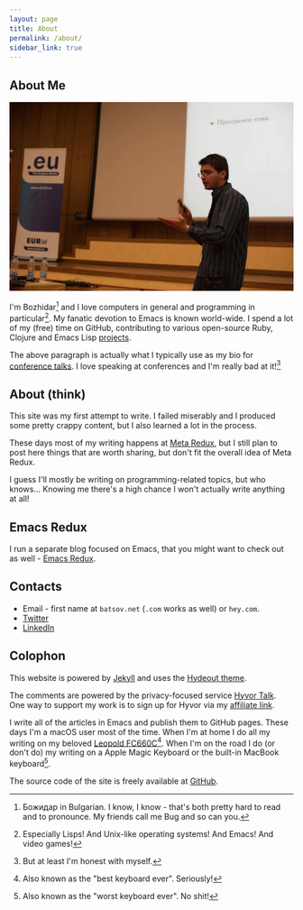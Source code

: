 ```yaml
---
layout: page
title: About
permalink: /about/
sidebar_link: true
---
```


## About Me

![Bozhidar](/assets/images/bozhidar.jpg)

I'm Bozhidar[^1] and I love computers in general and programming in
particular[^2]. My fanatic devotion to Emacs is known
world-wide. I spend a lot of my (free) time on GitHub, contributing
to various open-source Ruby, Clojure and Emacs Lisp [projects](/projects/).

The above paragraph is actually what I typically use as my bio for
[conference talks](/presentations/). I love speaking at conferences
and I'm really bad at it![^3]

## About (think)

This site was my first attempt to write. I failed miserably and I produced some pretty
crappy content, but I also learned a lot in the process.

These days most of my writing happens at [Meta Redux](https://metaredux.com), but
I still plan to post here things that are worth sharing, but don't fit the overall
idea of Meta Redux.

I guess I'll mostly be writing on programming-related topics, but who knows...
Knowing me there's a high chance I won't actually write anything at all!

## Emacs Redux

I run a separate blog focused on Emacs, that you might want to check
out as well - [Emacs Redux](http://emacsredux.com).

## Contacts

* Email - first name at `batsov.net` (`.com` works as well) or `hey.com`.
* [Twitter](https://twitter.com/bbatsov)
* [LinkedIn](https://www.linkedin.com/in/bbatsov/)

## Colophon

This website is powered by [Jekyll](https://jekyllrb.com/) and uses
the [Hydeout theme](https://github.com/fongandrew/hydeout).

The comments are powered by the privacy-focused service [Hyvor Talk](https://talk.hyvor.com).
One way to support my work is to sign up for Hyvor via my [affiliate link](https://talk.hyvor.com?aff=14023).

I write all of the articles in Emacs and publish them to GitHub
pages. These days I'm a macOS user most of the time.  When I'm at home
I do all my writing on my beloved [Leopold
FC660C](https://deskthority.net/wiki/Leopold_FC660C)[^4].  When I'm on
the road I do (or don't do) my writing on a Apple Magic Keyboard or
the built-in MacBook keyboard[^5].

The source code of the site is freely available at [GitHub](https://github.com/bbatsov/think.batsov.com).

[^1]: Божидар in Bulgarian. I know, I know - that's both pretty hard to read and to pronounce. My friends call me Bug and so can you.
[^2]: Especially Lisps! And Unix-like operating systems! And Emacs! And video games!
[^3]: But at least I'm honest with myself.
[^4]: Also known as the "best keyboard ever". Seriously!
[^5]: Also known as the "worst keyboard ever". No shit!
